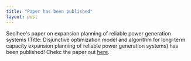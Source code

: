 ```yaml
---
title: "Paper has been published"
layout: post
---
```


Seolhee's paper on expansion planning of reliable power generation systems (Title: Disjunctive optimization model and algorithm for long-term capacity expansion planning of reliable power generation systems) has been published! Chekc the paper out [here](https://www.sciencedirect.com/science/article/pii/S0098135423001138).

